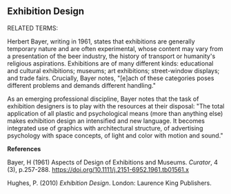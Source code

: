 ## Exhibition Design

RELATED TERMS: 

Herbert Bayer, writing in 1961, states that exhibitions are generally temporary nature and are often experimental, whose content may vary from a presentation of the beer industry, the history of transport or humanity's religious aspirations. Exhibitions are of many different kinds: educational and cultural exhibitions; museums; art exhibitions; street-window displays; and trade fairs. Crucially, Bayer notes, "[e]ach of these categories poses different problems and demands different handling."

As an emerging professional discipline, Bayer notes that the task of exhibition designers is to play with the resources at their disposal: "The total application of all plastic and psychological means (more than anything else) makes exhibition design an intensified and new language. It becomes integrated use of graphics with architectural structure, of advertising psychology with space concepts, of light and color with motion and sound."

**References**

Bayer, H (1961) Aspects of Design of Exhibitions and Museums. _Curator_, 4 (3), p.257-288.  https://doi.org/10.1111/j.2151-6952.1961.tb01561.x

Hughes, P. (2010) _Exhibition Design_. London: Laurence King Publishers.
